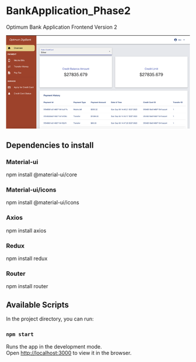 # BankApplication_Phase2
Optimum Bank Application Frontend Version 2

![Image of Dashboard](https://github.com/5465da/BankApplication_V2_FrontEnd/blob/master/dashboard2.png)



## Dependencies to install
### Material-ui
npm install @material-ui/core

### Material-ui/icons
npm install @material-ui/icons

### Axios
npm install axios

### Redux
npm install redux

### Router
npm install router

## Available Scripts

In the project directory, you can run:

### `npm start`

Runs the app in the development mode.<br />
Open [http://localhost:3000](http://localhost:3000) to view it in the browser.


